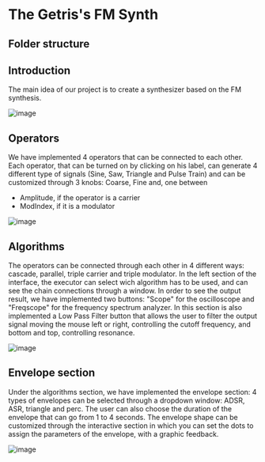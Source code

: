 # The Getris's FM Synth

## Folder structure


## Introduction 
The main idea of our project is to create a synthesizer based on the FM synthesis.

![image](https://user-images.githubusercontent.com/99413338/161602891-ea2be178-6b7e-4280-b4fb-aea155d6c44e.png)

## Operators

We have implemented 4 operators that can be connected to each other. Each operator, that can be turned on by clicking on his label, can generate 4 different type of signals (Sine, Saw, Triangle and Pulse Train) and can be customized through 3 knobs: Coarse, Fine and, one between
* Amplitude, if the operator is a carrier
* ModIndex, if it is a modulator

![image](https://user-images.githubusercontent.com/99413338/161450950-8cb29546-8c7e-4b0f-8c6c-be112435a1a1.png)

## Algorithms

The operators can be connected through each other in 4 different ways: cascade, parallel, triple carrier and triple modulator. In the left section of the interface, the executor can select wich algorithm has to be used, and can see the chain connections through a window. In order to see the output result, we have implemented two buttons: "Scope" for the oscilloscope and "Freqscope" for the frequency spectrum analyzer. In this section is also implemented a Low Pass Filter button that allows the user to filter the output signal moving the mouse left or right, controlling the cutoff frequency, and bottom and top, controlling resonance.

![image](https://user-images.githubusercontent.com/99413338/161451155-0b47c560-4763-469d-b12e-429e50d092b9.png)

## Envelope section 

Under the algorithms section, we have implemented the envelope section: 4 types of envelopes can be selected through a dropdown window: ADSR, ASR, triangle and perc. The user can also choose the duration of the envelope that can go from 1 to 4 seconds. 
The envelope shape can be customized through the interactive section in which you can set the dots to assign the parameters of the envelope, with a graphic feedback.

![image](https://user-images.githubusercontent.com/99413338/161451176-44e90b99-d4de-4f66-a4ec-311d8c0b9001.png)